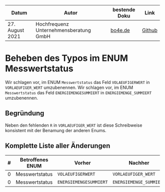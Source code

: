 | **Datum**       | **Autor**                              | **bestende Doku**                                                             | **Link**                                                                                                          |
| --------------- | -------------------------------------- | ----------------------------------------------------------------------------- | ----------------------------------------------------------------------------------------------------------------- |
| 27. August 2021 | Hochfrequenz Unternehmensberatung GmbH | [bo4e.de](https://www.bo4e.de/dokumentation/enumerations/enum-messwertstatus) | [Github](https://github.com/Hochfrequenz/bo4e-modification-proposals/blob/master/markdown/messwertstatus_typo.md) |

# Beheben des Typos im ENUM Messwertstatus

Wir schlagen vor, im ENUM `Messwertstatus` das Feld `VOLAEUFIGERWERT` in `VORLAEUFIGER_WERT` umzubenennen.
Wir schlagen vor, im ENUM `Messwertstatus` das Feld `ENERGIEMENGESUMMIERT` in `ENERGIEMENGE_SUMMIERT` umzubenennen.

## Begründung

Neben den fehlenden `R` in `VORLAEUFIGER_WERT` ist diese Schreibweise konsistent mit der Benamung der anderen Enums.

## Komplette Liste aller Änderungen

| **#** | **Betroffenes ENUM** | **Vorher**             | **Nachher**             |
| ----- | -------------------- | ---------------------- | ----------------------- |
| 0     | Messwertstatus       | `VOLAEUFIGERWERT`      | `VORLAEUFIGER_WERT`     |
| 0     | Messwertstatus       | `ENERGIEMENGESUMMIERT` | `ENERGIEMENGE_SUMMIERT` |
